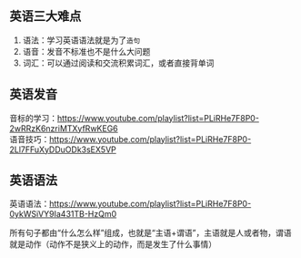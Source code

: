 ## 英语三大难点
1. 语法：学习英语语法就是为了```造句```
2. 语音：发音不标准也不是什么大问题
3. 词汇：可以通过阅读和交流积累词汇，或者直接背单词

## 英语发音
音标的学习：https://www.youtube.com/playlist?list=PLiRHe7F8P0-2wRRzK6nzriMTXyfRwKEG6  
语音技巧：https://www.youtube.com/playlist?list=PLiRHe7F8P0-2Ll7FFuXyDDuODk3sEX5VP

## 英语语法
英语语法：https://www.youtube.com/playlist?list=PLiRHe7F8P0-0ykWSiVY9Ia431TB-HzQm0

所有句子都由“什么怎么样”组成，也就是“主语+谓语”，主语就是人或者物，谓语就是动作（动作不是狭义上的动作，而是发生了什么事情）